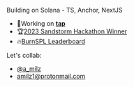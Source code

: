 Building on Solana - TS, Anchor, NextJS
- 📲Working on [**tap**](https://twitter.com/tapcashapp) 
- 🏆[2023 Sandstorm Hackathon Winner](https://github.com/amilz/proof-of-x)
- 🔥[BurnSPL Leaderboard](http://burnspl.com/)

Let's collab:
- [@a_milz](https://twitter.com/a_milz)
- <amilz1@protonmail.com>

<!---
amilz/amilz is a ✨ special ✨ repository because its `README.md` (this file) appears on your GitHub profile.
You can click the Preview link to take a look at your changes.
--->
